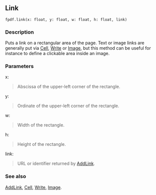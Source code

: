 ## Link ##

```
fpdf.link(x: float, y: float, w: float, h: float, link)
```

### Description ###

Puts a link on a rectangular area of the page. Text or image links are generally put via [Cell](Cell.md), [Write](Write.md) or [Image](Image.md), but this method can be useful for instance to define a clickable area inside an image.

### Parameters ###

x:
> Abscissa of the upper-left corner of the rectangle.

y:
> Ordinate of the upper-left corner of the rectangle.

w:
> Width of the rectangle.

h:
> Height of the rectangle.

link:
> URL or identifier returned by [AddLink](AddLink.md).

### See also ###

[AddLink](AddLink.md), [Cell](Cell.md), [Write](Write.md), [Image](Image.md).
